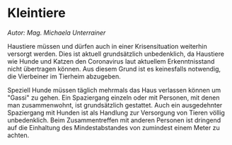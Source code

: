 # Kleintiere

*Autor: Mag. Michaela Unterrainer*

Haustiere müssen und dürfen auch in einer Krisensituation weiterhin versorgt werden. Dies ist aktuell grundsätzlich unbedenklich, da Haustiere wie Hunde und Katzen den Coronavirus laut aktuellem Erkenntnisstand nicht übertragen können. Aus diesem Grund ist es keinesfalls notwendig, die Vierbeiner im Tierheim abzugeben. 

Speziell Hunde müssen täglich mehrmals das Haus verlassen können um "Gassi" zu gehen. Ein Spaziergang einzeln oder mit Personen, mit denen man zusammenwohnt, ist grundsätzlich gestattet. Auch ein ausgedehnter Spaziergang mit Hunden ist als Handlung zur Versorgung von Tieren völlig unbedenklich. Beim Zusammentreffen mit anderen Personen ist dringend auf die Einhaltung des Mindestabstandes von zumindest einem Meter zu achten.
